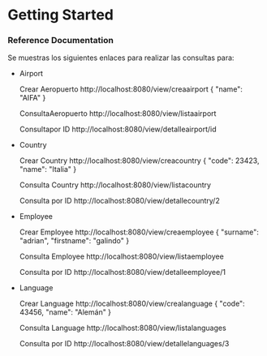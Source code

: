 # Getting Started

### Reference Documentation
Se muestras los siguientes enlaces para realizar las consultas para:

* Airport


    Crear Aeropuerto
    http://localhost:8080/view/creaairport
    {
      "name": "AIFA"
    }

    ConsultaAeropuerto
    http://localhost:8080/view/listaairport
    
    Consultapor ID
    http://localhost:8080/view/detalleairport/id

* Country


    Crear Country
    http://localhost:8080/view/creacountry
    {
        "code": 23423,
        "name": "Italia"
    }

    Consulta Country
    http://localhost:8080/view/listacountry

    Consulta por ID
    http://localhost:8080/view/detallecountry/2

* Employee


    Crear Employee
    http://localhost:8080/view/creaemployee
    {
        "surname": "adrian",
        "firstname": "galindo"
    }

    Consulta Employee
    http://localhost:8080/view/listaemployee

    Consulta por ID
    http://localhost:8080/view/detalleemployee/1


* Language
    

    Crear Language
    http://localhost:8080/view/crealanguage
    {
        "code": 43456,
        "name": "Alemán"
    }

    Consulta Language
    http://localhost:8080/view/listalanguages

    Consulta por ID
    http://localhost:8080/view/detallelanguages/3


